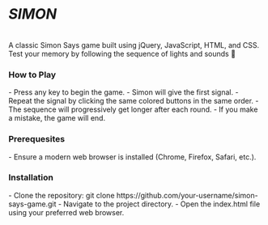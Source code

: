 <h1><em>SIMON</em></h1>
<br>
A classic Simon Says game built using jQuery, JavaScript, HTML, and CSS. Test your memory by following the sequence of lights and sounds 🚨
<br>
<h3>How to Play</h3>
- Press any key to begin the game.
- Simon will give the first signal.
- Repeat the signal by clicking the same colored buttons in the same order.
- The sequence will progressively get longer after each round.
- If you make a mistake, the game will end.
<br>
<h3>Prerequesites</h3>
- Ensure a modern web browser is installed (Chrome, Firefox, Safari, etc.).
<br>
<h3>Installation</h3>
- Clone the repository: git clone https://github.com/your-username/simon-says-game.git
- Navigate to the project directory.
- Open the index.html file using your preferred web browser.